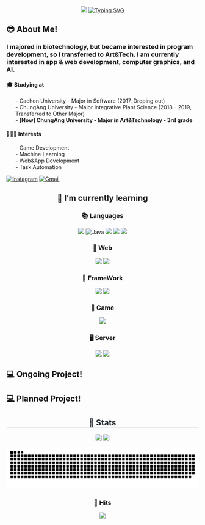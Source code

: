 <div align="center">
  <img src="https://capsule-render.vercel.app/api?type=soft&color=153448&height=200&section=header&text=🙏Geon🤓Hub&fontSize=50"/>
  <a href="https://git.io/typing-svg"><img src="https://readme-typing-svg.demolab.com?font=Fira+Code&size=30&duration=3000&pause=1500&color=2C74DBD8&background=38AD9000&center=true&vCenter=true&random=true&width=435&lines=Welcome+to+my+GitHub!!" alt="Typing SVG" /></a>
</div>

<div align="left">
  <h2>😎 About Me!</h2>
  <h3>I majored in biotechnology, but became interested in program development, so I transferred to Art&Tech. I am currently interested in app & web development, computer graphics, and AI.
  </h3>
  <h4>🎓 Studying at </h4>
  <ul> 
    - Gachon University - Major in Software (2017, Droping out) <br>
    - ChungAng University - Major Integrative Plant Science (2018 - 2019, Transferred to Other Major)<br>
    - <b>[Now] ChungAng University - Major in Art&Technology - 3rd grade</b>
  </ul>
  <h4 >👨🏾‍💻 Interests </h4>
  <div>
    <ul> 
      - Game Development<br>
      - Machine Learning<br>
      - Web&App Development<br>
      - Task Automation
    </ul>
  </div>
  
  [![Instagram](https://img.shields.io/badge/Instagram-%23E4405F.svg?style=for-the-badge&logo=Instagram&logoColor=white)](https://www.instagram.com/gxon.k/)
  [![Gmail](https://img.shields.io/badge/Gmail-D14836?style=for-the-badge&logo=gmail&logoColor=white)](https://mail.google.com/mail/?view=cm&amp;fs=1&amp;to=inging5839@gmail.com)
  
</div>
<div align="right">
  <h2 align="center">🌱 I’m currently learning</h2>
  <div align="center"><h3>📚 Languages</h3>
    <img src="https://img.shields.io/badge/python-3776AB?style=for-the-badge&logo=python&logoColor=white"> 
    <img alt="Java" src ="https://img.shields.io/badge/Java-007396.svg?&style=for-the-badge&logo=Java&logoColor=white"/>
    <img src="https://img.shields.io/badge/c++-00599C?style=for-the-badge&logo=c%2B%2B&logoColor=white">
    <img src="https://img.shields.io/badge/javascript-F7DF1E?style=for-the-badge&logo=javascript&logoColor=black">
    <img src="https://img.shields.io/badge/c%23-%23239120.svg?style=for-the-badge&logo=c-sharp&logoColor=white">
  </div>  
  <div align="center"><h3 align="center">📑 Web</h3>
    <img src="https://img.shields.io/badge/html5-E34F26?style=for-the-badge&logo=html5&logoColor=white">
    <img src="https://img.shields.io/badge/css-1572B6?style=for-the-badge&logo=css3&logoColor=white">
  </div>
  <div align="center"><h3 align="center">🔨 FrameWork</h3>
    <img src="https://img.shields.io/badge/flutter-02569B?style=for-the-badge&logo=flutter&logoColor=white">  
    <img src="https://img.shields.io/badge/django-092E20?style=for-the-badge&logo=django&logoColor=white">
  </div>
  <div align="center"><h3 align="center">🎯 Game</h3>
   <img src="https://img.shields.io/badge/unity-%23000000.svg?style=for-the-badge&logo=unity&logoColor=white"/> 
  </div>
  <div align="center"><h3 align="center">🖥️ Server</h3>
    <img src="https://img.shields.io/badge/mysql-4479A1?style=for-the-badge&logo=mysql&logoColor=white"> 
    <img src="https://img.shields.io/badge/linux-FCC624?style=for-the-badge&logo=linux&logoColor=black"> 
  </div>
</div>

 

## 💻 Ongoing Project!

## 💻 Planned Project!



<div align= "center">
  <h2 style="border-bottom: 1px solid #d8dee4; color: #282d33;"> 🏅 Stats </h2>
  <div align= "center">
    <img src="https://github-readme-stats.vercel.app/api?username=inging5839&custom_title=inging5839'sGithubStat&bg_color=180,21497d,00000000&title_color=ffffff&text_color=ffffff"/>
    <img src="https://github-readme-stats.vercel.app/api/top-langs/?username=inging5839&layout=compact&&bg_color=180,21497d,00000000&title_color=ffffff&text_color=ffffff"/>
  </div>
</div>



![Logo](https://github.com/inging5839/inging5839/blob/main/github-user-contribution.svg)

<h3 align="center"><b>🔫 Hits </b></h3>
<p align="center">
  <a href="https://hits.seeyoufarm.com">
    <img src="https://hits.seeyoufarm.com/api/count/incr/badge.svg?url=https%3A%2F%2Fgithub.com%2Finging5839&count_bg=%238AA3FF&title_bg=%23555555&icon=&icon_color=%23B04B4B&title=Hits&edge_flat=false"/>
  </a>
</p>
